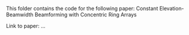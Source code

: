
This folder contains the code for the following paper: Constant Elevation-Beamwidth Beamforming with Concentric Ring Arrays

Link to paper: ...
